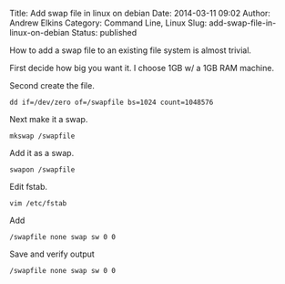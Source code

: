 Title: Add swap file in linux on debian
Date: 2014-03-11 09:02
Author: Andrew Elkins
Category: Command Line, Linux
Slug: add-swap-file-in-linux-on-debian
Status: published

How to add a swap file to an existing file system is almost trivial.

First decide how big you want it. I choose 1GB w/ a 1GB RAM machine.

Second create the file.  
~~~~  
dd if=/dev/zero of=/swapfile bs=1024 count=1048576  
~~~~

Next make it a swap.  
~~~~  
mkswap /swapfile  
~~~~

Add it as a swap.  
~~~~  
swapon /swapfile  
~~~~

Edit fstab.  
~~~~  
vim /etc/fstab  
~~~~

Add

~~~~  
/swapfile none swap sw 0 0  
~~~~

Save and verify output  
~~~~  
/swapfile none swap sw 0 0  
~~~~
